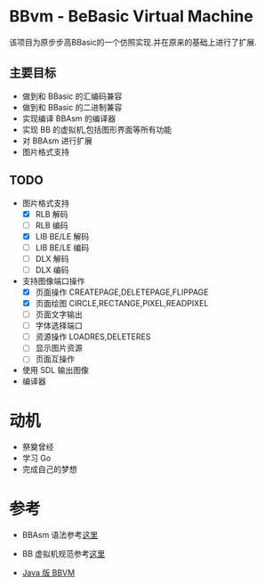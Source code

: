 BBvm - BeBasic Virtual Machine
===========================

该项目为原步步高BBasic的一个仿照实现.并在原来的基础上进行了扩展.

主要目标
------

* 做到和 BBasic 的汇编码兼容
* 做到和 BBasic 的二进制兼容
* 实现编译 BBAsm 的编译器
* 实现 BB 的虚拟机,包括图形界面等所有功能
* 对 BBAsm 进行扩展
* 图片格式支持

TODO
----

* 图片格式支持
  * [x] RLB 解码
  * [ ] RLB 编码
  * [X] LIB BE/LE 解码
  * [ ] LIB BE/LE 编码
  * [ ] DLX 解码
  * [ ] DLX 编码
* 支持图像端口操作
  * [x] 页面操作 CREATEPAGE,DELETEPAGE,FLIPPAGE
  * [X] 页面绘图 CIRCLE,RECTANGE,PIXEL,READPIXEL
  * [ ] 页面文字输出
  * [ ] 字体选择端口
  * [ ] 资源操作 LOADRES,DELETERES
  * [ ] 显示图片资源
  * [ ] 页面互操作
* 使用 SDL 输出图像
* 编译器

动机
===

* 祭奠曾经
* 学习 Go
* 完成自己的梦想

参考
====

* BBAsm 语法参考[这里][bbasm-g4]
* BB 虚拟机规范参考[这里][bbvm-spec]
* [Java 版 BBVM](https://github.com/wenerme/bbvm/tree/java)

  [bbasm-g4]:https://github.com/wenerme/bbvm/blob/master/doc/grammar/BBAsm.g4

  [bbvm-spec]:https://github.com/wenerme/bbvm/blob/master/doc/bbvm-spec.md


